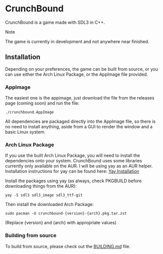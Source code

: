 # CrunchBound

CrunchBound is a game made with SDL3 in C++.

> [!NOTE]
> The game is currently in development and not anywhere near finished.

## Installation

Depending on your preferences, the game can be built from source, or you can use either the Arch Linux Package, or the AppImage file provided.

### AppImage
The easiest one is the appimage, just download the file from the releases page (coming soon) and run the file:

```
./crunchbound.AppImage
```

All dependencies are packaged directly into the AppImage file, so there is no need to install anything, aside from a GUI to render the window and a basic Linux system.

### Arch Linux Package

If you use the built Arch Linux Package, you will need to install the dependencies onto your system.
CrunchBound uses some libraries currently only available on the AUR. I will be using yay as an AUR helper. 
Installation instructions for yay can be found here: [Yay Installation](https://github.com/Jguer/yay?tab=readme-ov-file#installation)

Install the packages using yay (as always, check PKGBUILD before downloading things from the AUR):
```
yay -S sdl3 sdl3_image sdl3_ttf-git
```

Then install the downloaded Arch Package:
```
sudo pacman -U crunchbound-{version}-{arch}.pkg.tar.zst
```
(Replace {version} and {arch} with appropriate values)

### Building from source

To build from source, please check out the [BUILDING.md](/BUILDING.md) file.
